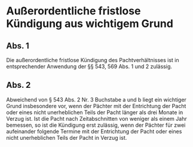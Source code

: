 # Außerordentliche fristlose Kündigung aus wichtigem Grund



## Abs. 1

 Die außerordentliche fristlose Kündigung des Pachtverhältnisses ist in entsprechender Anwendung der §§ 543, 569 Abs. 1 und 2 zulässig.

## Abs. 2

 Abweichend von § 543 Abs. 2 Nr. 3 Buchstabe a und b liegt ein wichtiger Grund insbesondere vor, wenn der Pächter mit der Entrichtung der Pacht oder eines nicht unerheblichen Teils der Pacht länger als drei Monate in Verzug ist. Ist die Pacht nach Zeitabschnitten von weniger als einem Jahr bemessen, so ist die Kündigung erst zulässig, wenn der Pächter für zwei aufeinander folgende Termine mit der Entrichtung der Pacht oder eines nicht unerheblichen Teils der Pacht in Verzug ist. 

